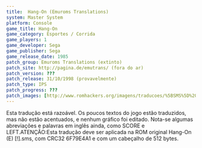 ```yaml
---
title:  Hang-On (Emuroms Translations)
system: Master System
platform: Console
game_title: Hang-On
game_category: Esportes / Corrida
game_players: 1
game_developer: Sega
game_publisher: Sega
game_release_date: 1985
patch_group: Emuroms Translations (extinto)
patch_site: http://pagina.de/emutrans/ (fora do ar)
patch_version: ???
patch_release: 31/10/1998 (provavelmente)
patch_type: IPS
patch_progress: ???
patch_images: [http://www.romhackers.org/imagens/traducoes/%5BSMS%5D%20Hang-On%20-%20Emuroms%20Translations%20-%201.png,http://www.romhackers.org/imagens/traducoes/%5BSMS%5D%20Hang-On%20-%20Emuroms%20Translations%20-%202.png]
---
```

Esta tradução está razoável. Os poucos textos do jogo estão traduzidos, mas não estão acentuados, e nenhum gráfico foi editado. Nota-se algumas abreviações e palavras em inglês ainda, como SCORE e LEFT.ATENÇÃO:Esta tradução deve ser aplicada na ROM original Hang-On (E) [!].sms, com CRC32 6F79E4A1 e com um cabeçalho de 512 bytes.